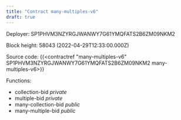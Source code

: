 ```yaml
---
title: "Contract many-multiples-v6"
draft: true
---
```

Deployer: SP1PHVM3NZYRGJWANWY7G61YMQFATS2B6ZM09NKM2


 



Block height: 58043 (2022-04-29T12:33:00.000Z)

Source code: {{<contractref "many-multiples-v6" SP1PHVM3NZYRGJWANWY7G61YMQFATS2B6ZM09NKM2 many-multiples-v6>}}

Functions:

* collection-bid _private_
* multiple-bid _private_
* many-collection-bid _public_
* many-multiple-bid _public_
